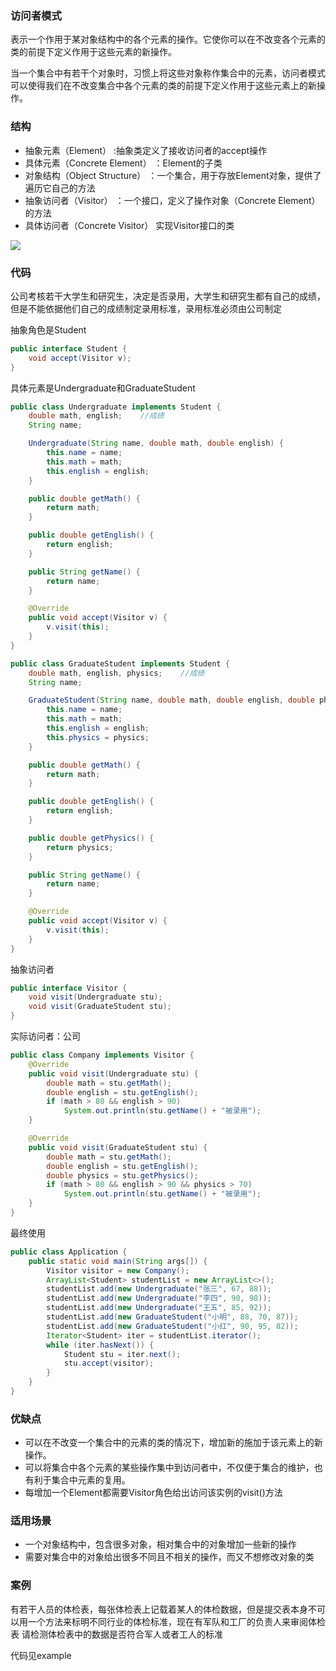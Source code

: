### 访问者模式
表示一个作用于某对象结构中的各个元素的操作。它使你可以在不改变各个元素的类的前提下定义作用于这些元素的新操作。

当一个集合中有若干个对象时，习惯上将这些对象称作集合中的元素，访问者模式可以使得我们在不改变集合中各个元素的类的前提下定义作用于这些元素上的新操作。 

### 结构
- 抽象元素（Element） :抽象类定义了接收访问者的accept操作
- 具体元素（Concrete Element） ：Element的子类
- 对象结构（Object Structure） ：一个集合，用于存放Element对象，提供了遍历它自己的方法
- 抽象访问者（Visitor） ：一个接口，定义了操作对象（Concrete Element） 的方法
- 具体访问者（Concrete Visitor） 实现Visitor接口的类

![](../../image/visitor.png)

### 代码

公司考核若干大学生和研究生，决定是否录用，大学生和研究生都有自己的成绩，但是不能依据他们自己的成绩制定录用标准，录用标准必须由公司制定

抽象角色是Student
```java
public interface Student {
    void accept(Visitor v);
}
```

具体元素是Undergraduate和GraduateStudent

```java
public class Undergraduate implements Student {
    double math, english;    //成绩
    String name;

    Undergraduate(String name, double math, double english) {
        this.name = name;
        this.math = math;
        this.english = english;
    }

    public double getMath() {
        return math;
    }

    public double getEnglish() {
        return english;
    }

    public String getName() {
        return name;
    }

    @Override
    public void accept(Visitor v) {
        v.visit(this);
    }
}
```


```java
public class GraduateStudent implements Student {
    double math, english, physics;    //成绩
    String name;

    GraduateStudent(String name, double math, double english, double physics) {
        this.name = name;
        this.math = math;
        this.english = english;
        this.physics = physics;
    }

    public double getMath() {
        return math;
    }

    public double getEnglish() {
        return english;
    }

    public double getPhysics() {
        return physics;
    }

    public String getName() {
        return name;
    }

    @Override
    public void accept(Visitor v) {
        v.visit(this);
    }
}
```

抽象访问者

```java
public interface Visitor {
    void visit(Undergraduate stu);
    void visit(GraduateStudent stu);
}
```

实际访问者：公司
```java
public class Company implements Visitor {
    @Override
    public void visit(Undergraduate stu) {
        double math = stu.getMath();
        double english = stu.getEnglish();
        if (math > 80 && english > 90)
            System.out.println(stu.getName() + "被录用");
    }

    @Override
    public void visit(GraduateStudent stu) {
        double math = stu.getMath();
        double english = stu.getEnglish();
        double physics = stu.getPhysics();
        if (math > 80 && english > 90 && physics > 70)
            System.out.println(stu.getName() + "被录用");
    }
}
```

最终使用
```java
public class Application {
    public static void main(String args[]) {
        Visitor visitor = new Company();
        ArrayList<Student> studentList = new ArrayList<>();
        studentList.add(new Undergraduate("张三", 67, 88));
        studentList.add(new Undergraduate("李四", 90, 98));
        studentList.add(new Undergraduate("王五", 85, 92));
        studentList.add(new GraduateStudent("小明", 88, 70, 87));
        studentList.add(new GraduateStudent("小红", 90, 95, 82));
        Iterator<Student> iter = studentList.iterator();
        while (iter.hasNext()) {
            Student stu = iter.next();
            stu.accept(visitor);
        }
    }
}
```

### 优缺点

- 可以在不改变一个集合中的元素的类的情况下，增加新的施加于该元素上的新操作。
- 可以将集合中各个元素的某些操作集中到访问者中，不仅便于集合的维护，也有利于集合中元素的复用。
- 每增加一个Element都需要Visitor角色给出访问该实例的visit()方法

### 适用场景

- 一个对象结构中，包含很多对象，相对集合中的对象增加一些新的操作
- 需要对集合中的对象给出很多不同且不相关的操作，而又不想修改对象的类

### 案例

有若干人员的体检表，每张体检表上记载着某人的体检数据，但是提交表本身不可以用一个方法来标明不同行业的体检标准，现在有军队和工厂的负责人来审阅体检表
请检测体检表中的数据是否符合军人或者工人的标准

代码见example

